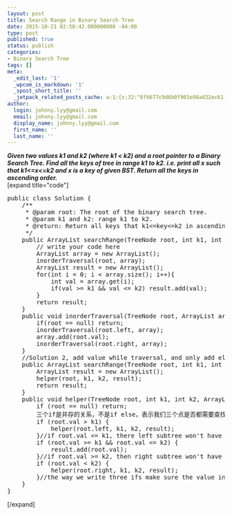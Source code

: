 ```yaml
---
layout: post
title: Search Range in Binary Search Tree
date: 2015-10-21 02:58:42.000000000 -04:00
type: post
published: true
status: publish
categories:
- Binary Search Tree
tags: []
meta:
  _edit_last: '1'
  _wpcom_is_markdown: '1'
  _spost_short_title: ''
  _jetpack_related_posts_cache: a:1:{s:32:"8f6677c9d6b0f903e98ad32ec61f8deb";a:2:{s:7:"expires";i:1468273944;s:7:"payload";a:3:{i:0;a:1:{s:2:"id";i:258;}i:1;a:1:{s:2:"id";i:278;}i:2;a:1:{s:2:"id";i:284;}}}}
author:
  login: johnny.lyy@gmail.com
  email: johnny.lyy@gmail.com
  display_name: johnny.lyy@gmail.com
  first_name: ''
  last_name: ''
---
```

<p><strong><em>Given two values k1 and k2 (where k1 &lt; k2) and a root pointer to a Binary Search Tree. Find all the keys of tree in range k1 to k2. i.e. print all x such that k1&lt;=x&lt;=k2 and x is a key of given BST. Return all the keys in ascending order.</em></strong><br />
[expand title="code"]</p>
<pre>
public class Solution {
    /**
     * @param root: The root of the binary search tree.
     * @param k1 and k2: range k1 to k2.
     * @return: Return all keys that k1<=key<=k2 in ascending order.
     */
    public ArrayList<integer> searchRange(TreeNode root, int k1, int k2) {
        // write your code here
        ArrayList<integer> array = new ArrayList<integer>();
        inorderTraversal(root, array);
        ArrayList<integer> result = new ArrayList<integer>();
        for(int i = 0; i < array.size(); i++){
            int val = array.get(i);
            if(val >= k1 && val <= k2) result.add(val);
        }
        return result;
    }   
    public void inorderTraversal(TreeNode root, ArrayList<integer> array){
        if(root == null) return;
        inorderTraversal(root.left, array);
        array.add(root.val);
        inorderTraversal(root.right, array);
    }
    //Solution 2, add value while traversal, and only add elements in the range
    public ArrayList<integer> searchRange(TreeNode root, int k1, int k2) {
        ArrayList<integer> result = new ArrayList<integer>();
        helper(root, k1, k2, result);
        return result;
    }   
    public void helper(TreeNode root, int k1, int k2, ArrayList<integer> result){
        if (root == null) return; 
        三个if是并存的关系，不是if else，表示我们三个点是否都需要查找       
        if (root.val > k1) { 
            helper(root.left, k1, k2, result);
        }//if root.val <= k1, there left subtree won't have elements in range
        if (root.val >= k1 && root.val <= k2) {
            result.add(root.val);
        }//if root.val >= k2, then right subtree won't have elements in range        
        if (root.val < k2) {
            helper(root.right, k1, k2, result);
        }//the way we write three ifs make sure the value in the arraylist is ascending
    }
}
</integer></integer></integer></integer></integer></integer></integer></integer></integer></integer></pre>
<p>[/expand]</p>
